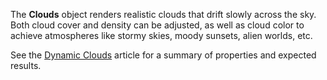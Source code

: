 The **Clouds** object renders realistic clouds that drift slowly across the sky. Both cloud cover and density can be adjusted, as well as cloud color to achieve atmospheres like stormy skies, moody sunsets, alien worlds, etc.

See the [Dynamic Clouds](https://developer.roblox.com/articles/dynamic-clouds) article for a summary of properties and expected results.